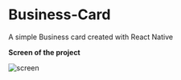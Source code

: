 # Business-Card
A simple Business card created with React Native

**Screen of the project**

<img src="screen.jpg" alt="screen">



